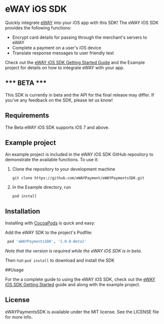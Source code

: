 # eWAY iOS SDK

Quickly integrate [eWAY](http://www.eway.com.au) into your iOS app with this SDK! The eWAY iOS SDK provides the following functions:
 * Encrypt card details for passing through the merchant's servers to eWAY
 * Complete a payment on a user's iOS device
 * Translate response messages to user friendly text
  
Check out the [eWAY iOS SDK Getting Started Guide](https://eway.io/developers/sdk/ios-mobile-sdk-getting-started) and the Example project for details on how to integrate eWAY with your app.

## *** BETA ***

This SDK is currently in beta and the API for the final release may differ. If you've any feedback on the SDK, please let us know!

## Requirements

The Beta eWAY iOS SDK supports iOS 7 and above.

## Example project

An example project is included in the eWAY iOS SDK GitHub repository to demonstrate the available functions. To use it:

1. Clone the repository to your development machine
 
    ```git clone https://github.com/eWAYPayment/eWAYPaymentsSDK.git```

2. In the Example directory, run
 
    ```pod install```

## Installation

Installing with [CocoaPods](https://cocoapods.org/) is quick and easy:

Add the eWAY SDK to the project's Podfile:

```ruby
 pod 'eWAYPaymentsSDK', '1.0.0-Beta1'
```

*Note that the version is required while the eWAY iOS SDK is in beta.*

Then run ```pod install``` to download and install the SDK

##Usage

For the a complete guide to using the eWAY iOS SDK, check out the [eWAY iOS SDK Getting Started](https://eway.io/developers/sdk/ios-mobile-sdk-getting-started) guide and along with the example project.


## License

eWAYPaymentsSDK is available under the MIT license. See the LICENSE file for more info.
